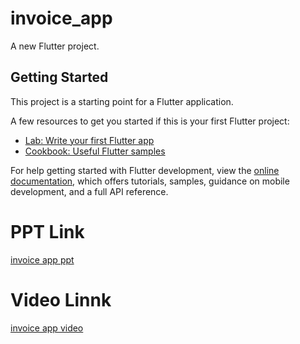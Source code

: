 # invoice_app

A new Flutter project.

## Getting Started

This project is a starting point for a Flutter application.

A few resources to get you started if this is your first Flutter project:

- [Lab: Write your first Flutter app](https://docs.flutter.dev/get-started/codelab)
- [Cookbook: Useful Flutter samples](https://docs.flutter.dev/cookbook)

For help getting started with Flutter development, view the
[online documentation](https://docs.flutter.dev/), which offers tutorials,
samples, guidance on mobile development, and a full API reference.

# PPT Link
[invoice app ppt](https://docs.google.com/presentation/d/1E5bQ9WUQ-sK9hw1DSggBt8WkPmr6Iwol/edit?usp=sharing&ouid=107795446015806737079&rtpof=true&sd=true)

# Video Linnk
[invoice app video](https://drive.google.com/file/d/1fy0uieWTlFeswIOcyVUjPR-M9L0O1vor/view)
